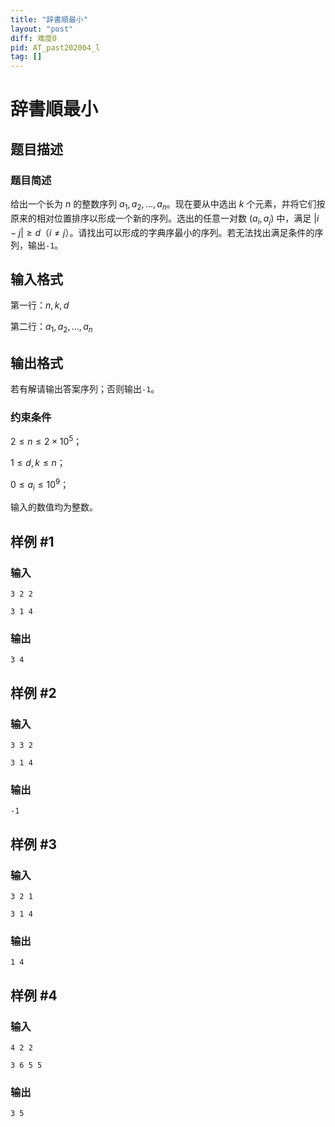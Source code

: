 ```yaml
---
title: "辞書順最小"
layout: "post"
diff: 难度0
pid: AT_past202004_l
tag: []
---
```


# 辞書順最小

## 题目描述

### 题目简述

给出一个长为 $n$ 的整数序列 $a_1,a_2,...,a_n$。现在要从中选出 $k$ 个元素，并将它们按原来的相对位置排序以形成一个新的序列。选出的任意一对数 $(a_i,a_j)$ 中，满足 $|i-j| \ge d$（$i \neq j$）。请找出可以形成的字典序最小的序列。若无法找出满足条件的序列，输出`-1`。

## 输入格式

第一行：$n,k,d$

第二行：$a_1,a_2,...,a_n$

## 输出格式

若有解请输出答案序列；否则输出`-1`。

### 约束条件

$2 \le n \le 2 \times 10^5$；

$1 \le d,k \le n$；

$0 \le a_i \le 10^9$；

输入的数值均为整数。

## 样例 #1

### 输入

```
3 2 2
3 1 4
```

### 输出

```
3 4
```

## 样例 #2

### 输入

```
3 3 2
3 1 4
```

### 输出

```
-1
```

## 样例 #3

### 输入

```
3 2 1
3 1 4
```

### 输出

```
1 4
```

## 样例 #4

### 输入

```
4 2 2
3 6 5 5
```

### 输出

```
3 5
```


